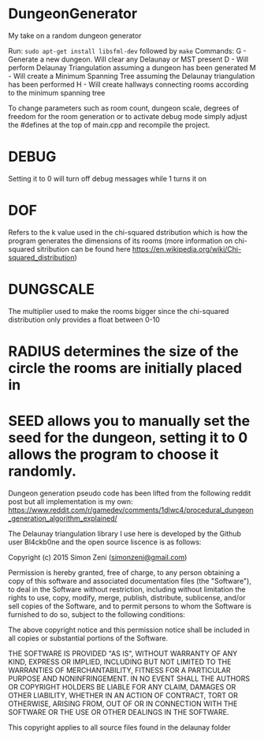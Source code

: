 # DungeonGenerator
My take on a random dungeon generator

Run: `sudo apt-get install libsfml-dev`
followed by `make`
Commands: 
G - Generate a new dungeon. Will clear any Delaunay or MST present
D - Will perform Delaunay Triangulation assuming a dungeon has been generated
M - Will create a Minimum Spanning Tree assuming the Delaunay triangulation has been performed
H - Will create hallways connecting rooms according to the minimum spanning tree

To change parameters such as room count, dungeon scale, degrees of freedom for the room generation or to activate debug mode simply adjust the #defines at the top of main.cpp and recompile the project. 

# DEBUG
Setting it to 0 will turn off debug messages while 1 turns it on
# DOF
Refers to the k value used in the chi-squared dstribution which is how the program generates the dimensions of its rooms (more information on chi-squared sitribution can be found here https://en.wikipedia.org/wiki/Chi-squared_distribution)
# DUNGSCALE
The multiplier used to make the rooms bigger since the chi-squared distribution only provides a float between 0-10
# RADIUS determines the size of the circle the rooms are initially placed in
# SEED allows you to manually set the seed for the dungeon, setting it to 0 allows the program to choose it randomly.

Dungeon generation pseudo code has been lifted from the following reddit post but all implementation is my own:
https://www.reddit.com/r/gamedev/comments/1dlwc4/procedural_dungeon_generation_algorithm_explained/

The Delaunay triangulation library I use here is developed by the Github user Bl4ckb0ne and the open source liscence is as follows:

Copyright (c) 2015 Simon Zeni (simonzeni@gmail.com)


Permission is hereby granted, free of charge, to any person obtaining a copy
of this software and associated documentation files (the "Software"), to deal
in the Software without restriction, including without limitation the rights
to use, copy, modify, merge, publish, distribute, sublicense, and/or sell
copies of the Software, and to permit persons to whom the Software is
furnished to do so, subject to the following conditions:


The above copyright notice and this permission notice shall be included in
all copies or substantial portions of the Software.


THE SOFTWARE IS PROVIDED "AS IS", WITHOUT WARRANTY OF ANY KIND, EXPRESS OR
IMPLIED, INCLUDING BUT NOT LIMITED TO THE WARRANTIES OF MERCHANTABILITY,
FITNESS FOR A PARTICULAR PURPOSE AND NONINFRINGEMENT.  IN NO EVENT SHALL THE
AUTHORS OR COPYRIGHT HOLDERS BE LIABLE FOR ANY CLAIM, DAMAGES OR OTHER
LIABILITY, WHETHER IN AN ACTION OF CONTRACT, TORT OR OTHERWISE, ARISING FROM,
OUT OF OR IN CONNECTION WITH THE SOFTWARE OR THE USE OR OTHER DEALINGS IN
THE SOFTWARE.

This copyright applies to all source files found in the delaunay folder
